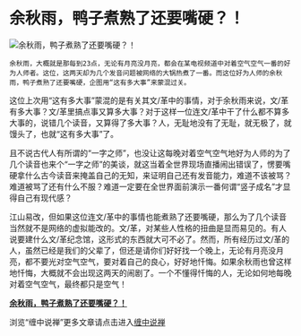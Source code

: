 余秋雨，鸭子煮熟了还要嘴硬？！
====

			

                                                                      
![余秋雨，鸭子煮熟了还要嘴硬？！](http://simg.sinajs.cn/blog7style/images/common/sg_trans.gif)  


                                                                                                                                         

    余秋雨，大概就是那每到23点，无论有月亮没月亮，都会在某电视频道中对着空气空气一番的好为人师者。这位，这两天却为几个发音问题被网络的大锅热煮了一番。而这位好为人师的余秋雨，鸭子煮熟了还要嘴硬，企图用“这有多大事”来蒙混过关。  
  
  这位上次用“这有多大事”蒙混的是有关其文/革中的事情，对于余秋雨来说，文/革有多大事？文/革里搞点事又算多大事？对于这样一位连文/革中干了什么都不算多大事的，说错几个读音，又算得了多大事？人，无耻地没有了无耻，就无极了，就馒头了，也就“这有多大事”了。  
  
  且不说古代人有所谓的“一字之师”，也没让这每晚对着空气空气地好为人师的为了几个读音也来个“一字之师”的美谈，就这当着全世界现场直播闹出错误了，愣要嘴硬拿什么古今读音来掩盖自己的无知，来证明自己还有发音能力，难道不该被骂？难道被骂了还有什么不服？难道一定要在全世界面前演示一番何谓“竖子成名”才显得自己有现代感？  
  
  江山易改，但如果这位连文/革中的事情也能煮熟了还要嘴硬，那么为了几个读音当然就不是网络的虚拟能改的。文/革，对某些人性格的扭曲是显而易见的。有人说要建什么文/革纪念馆，这形式的东西就大可不必了。然而，所有经历过文/革的人，虽然已经是我们的父辈了，但还是请你们好好找一个晚上，无论有月亮没月亮，都不要光对空气空气，要对着自己的良心，好好地忏悔。如果余秋雨也曾这样地忏悔，大概就不会出现这两天的闹剧了。一个不懂得忏悔的人，无论如何地每晚对着空气空气，最终都只是空气！

[**余秋雨，鸭子煮熟了还要嘴硬？！**](http://blog.sina.com.cn/u/486e105c010003m8)

浏览“缠中说禅”更多文章请点击进入[缠中说禅](http://blog.sina.com.cn/m/chzhshch)
